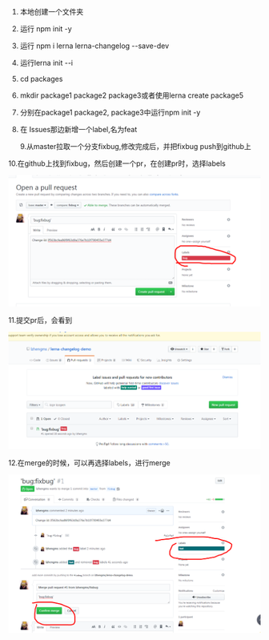 1. 本地创建一个文件夹
2. 运行 npm init -y
3. 运行 npm i lerna lerna-changelog --save-dev 
4. 运行lerna init --i
5. cd packages
6. mkdir package1 package2 package3或者使用lerna create package5
7. 分别在package1 package2, package3中运行npm init -y
8. 在 Issues那边新增一个label,名为feat

   9.从master拉取一个分支fixbug,修改完成后，并把fixbug  push到github上

  10.在github上找到fixbug，然后创建一个pr，在创建pr时，选择labels

![1569724959166](README.assets/1569724959166.png)

11.提交pr后，会看到

![1569725050380](README.assets/1569725050380.png)

12.在merge的时候，可以再选择labels，进行merge

![1569725142158](README.assets/1569725142158.png)

